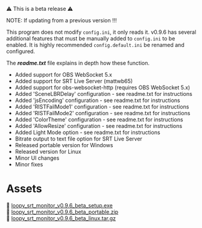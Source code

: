 ⚠️ This is a beta release ⚠️

NOTE: If updating from a previous version !!!

This program does not modify ```config.ini```, it only reads it. v0.9.6 has several additional features that must be manually added to ```config.ini``` to be enabled. It is highly recommended ```config.default.ini``` be renamed and configured.


The _**readme.txt**_ file explains in depth how these function.

- Added support for OBS WebSocket 5.x
- Added support for SRT Live Server (mattwb65)
- Added support for obs-websocket-http (requires OBS WebSocket 5.x)
- Added 'SceneLBRDelay' configuration - see readme.txt for instructions
- Added 'jsEncoding' configuration - see readme.txt for instructions
- Added 'RISTFailMode1' configuration - see readme.txt for instructions
- Added 'RISTFailMode2' configuration - see readme.txt for instructions
- Added 'ColorTheme' configuration - see readme.txt for instructions
- Added 'AllowResize' configuration - see readme.txt for instructions
- Added Light Mode option - see readme.txt for instructions
- Bitrate output to text file option for SRT Live Server
- Released portable version for Windows
- Released version for Linux
- Minor UI changes
- Minor fixes

Assets
======

📁 [loopy_srt_monitor_v0.9.6_beta_setup.exe](https://github.com/loopy750/SRT-Stats-Monitor/raw/beta/loopy_srt_monitor_v0.9.6_beta_setup.exe)   
📁 [loopy_srt_monitor_v0.9.6_beta_portable.zip](https://github.com/loopy750/SRT-Stats-Monitor/raw/beta/loopy_srt_monitor_v0.9.6_beta_portable.zip)   
🐧 [loopy_srt_monitor_v0.9.6_beta_linux.tar.gz](https://github.com/loopy750/SRT-Stats-Monitor/raw/beta/loopy_srt_monitor_v0.9.6_beta_linux.tar.gz)
